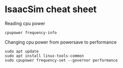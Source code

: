 # IsaacSim cheat sheet

Reading cpu power
```
cpupower frequency-info
```
Changing cpu power from powersave to performance
```
sudo apt update
sudo apt install linux-tools-common
sudo cpupower frequency-set --governor performance
```
